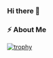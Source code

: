 ### Hi there 👋

### :zap: About Me

[![trophy](https://github-profile-trophy.vercel.app/?username=Beyyes&theme=onedark)](https://github.com/ryo-ma/github-profile-trophy)
   
<!--
**Beyyes/Beyyes** is a ✨ _special_ ✨ repository because its `README.md` (this file) appears on your GitHub profile.

Here are some ideas to get you started:

- 🔭 I’m currently working on ...
- 🌱 I’m currently learning ...
- 👯 I’m looking to collaborate on ...
- 🤔 I’m looking for help with ...
- 💬 Ask me about ...
- 📫 How to reach me: ...
- 😄 Pronouns: ...
- ⚡ Fun fact: ...
-->
